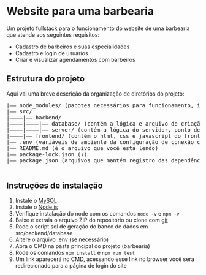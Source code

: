 # Website para uma barbearia
Um projeto fullstack para o funcionamento do website de uma barbearia que atende aos seguintes requisitos:
- Cadastro de barbeiros e suas especialidades
- Cadastro e login de usuarios
- Criar e visualizar agendamentos com barbeiros

## Estrutura do projeto
Aqui vai uma breve descrição da organização de diretórios do projeto:

<pre>
|—— node_modules/ (pacotes necessários para funcionamento, ignorar)
|—— src/
|————|—— backend/
|————|————|—— database/ (contém a lógica e arquivo de criação do banco de dados)
|————|————|—— server/ (contém a lógica do servidor, ponto de entrada do projeto)
|————|—— frontend/ (contém o html, css e javascript do frontend)
|—— .env (variáveis de ambiente da configuração de conexão com o banco de dados)
|—— README.md (é o arquivo que você está lendo)
|—— package-lock.json (↓)
|—— package.json (arquivos que mantém registro das dependências do projeto)

</pre>

## Instruções de instalação 
1. Instale o [MySQL](https://dev.mysql.com/downloads/installer/)
2. Instale o [Node.js](https://nodejs.org/en/download/package-manager)
3. Verifique instalação do node com os comandos `node -v` e `npm -v`
4. Baixe e extraia o arquivo ZIP do repositório ou clone com [git](https://git-scm.com/)
5. Rode o script sql de geração do banco de dados em src/backend/database
6. Altere o arquivo .env (se necessário)
7. Abra o CMD na pasta principal do projeto (barbearia)
8. Rode os comandos `npm install` e `npm run test`
9. Um link aparecerá no CMD, acessando esse link no browser você será redirecionado para a página de login do site
